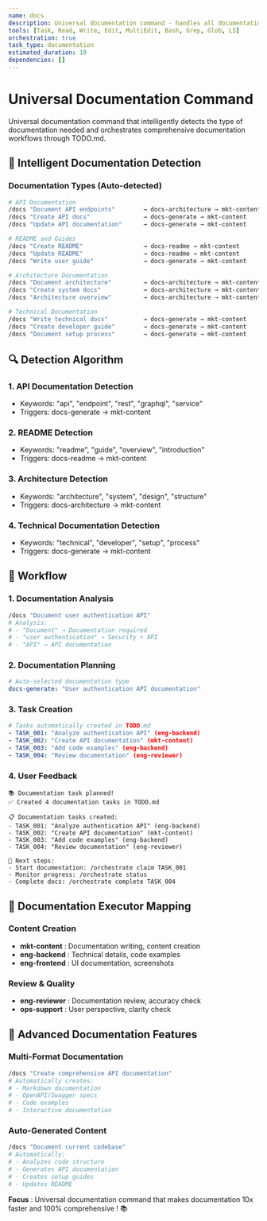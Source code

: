 ```yaml
---
name: docs
description: Universal documentation command - handles all documentation needs with intelligent content type detection
tools: [Task, Read, Write, Edit, MultiEdit, Bash, Grep, Glob, LS]
orchestration: true
task_type: documentation
estimated_duration: 10
dependencies: []
---
```


# Universal Documentation Command

Universal documentation command that intelligently detects the type of documentation needed and orchestrates comprehensive documentation workflows through TODO.md.

## 🎯 Intelligent Documentation Detection

### Documentation Types (Auto-detected)
```bash
# API Documentation
/docs "Document API endpoints"        → docs-architecture → mkt-content
/docs "Create API docs"               → docs-generate → mkt-content
/docs "Update API documentation"      → docs-generate → mkt-content

# README and Guides
/docs "Create README"                 → docs-readme → mkt-content
/docs "Update README"                 → docs-readme → mkt-content
/docs "Write user guide"              → docs-generate → mkt-content

# Architecture Documentation
/docs "Document architecture"         → docs-architecture → mkt-content
/docs "Create system docs"            → docs-architecture → mkt-content
/docs "Architecture overview"         → docs-architecture → mkt-content

# Technical Documentation
/docs "Write technical docs"          → docs-generate → mkt-content
/docs "Create developer guide"        → docs-generate → mkt-content
/docs "Document setup process"        → docs-generate → mkt-content
```

## 🔍 Detection Algorithm

### 1. **API Documentation Detection**
- Keywords: "api", "endpoint", "rest", "graphql", "service"
- Triggers: docs-generate → mkt-content

### 2. **README Detection**
- Keywords: "readme", "guide", "overview", "introduction"
- Triggers: docs-readme → mkt-content

### 3. **Architecture Detection**
- Keywords: "architecture", "system", "design", "structure"
- Triggers: docs-architecture → mkt-content

### 4. **Technical Documentation Detection**
- Keywords: "technical", "developer", "setup", "process"
- Triggers: docs-generate → mkt-content

## 🚀 Workflow

### 1. **Documentation Analysis**
```bash
/docs "Document user authentication API"
# Analysis:
# - "Document" → Documentation required
# - "user authentication" → Security + API
# - "API" → API documentation
```

### 2. **Documentation Planning**
```yaml
# Auto-selected documentation type
docs-generate: "User authentication API documentation"
```

### 3. **Task Creation**
```yaml
# Tasks automatically created in TODO.md
- TASK_001: "Analyze authentication API" (eng-backend)
- TASK_002: "Create API documentation" (mkt-content)
- TASK_003: "Add code examples" (eng-backend)
- TASK_004: "Review documentation" (eng-reviewer)
```

### 4. **User Feedback**
```
📚 Documentation task planned!
✅ Created 4 documentation tasks in TODO.md

📋 Documentation tasks created:
- TASK_001: "Analyze authentication API" (eng-backend)
- TASK_002: "Create API documentation" (mkt-content)
- TASK_003: "Add code examples" (eng-backend)
- TASK_004: "Review documentation" (eng-reviewer)

🚀 Next steps:
- Start documentation: /orchestrate claim TASK_001
- Monitor progress: /orchestrate status
- Complete docs: /orchestrate complete TASK_004
```

## 🎯 Documentation Executor Mapping

### Content Creation
- **mkt-content** : Documentation writing, content creation
- **eng-backend** : Technical details, code examples
- **eng-frontend** : UI documentation, screenshots

### Review & Quality
- **eng-reviewer** : Documentation review, accuracy check
- **ops-support** : User perspective, clarity check

## 🔧 Advanced Documentation Features

### **Multi-Format Documentation**
```bash
/docs "Create comprehensive API documentation"
# Automatically creates:
# - Markdown documentation
# - OpenAPI/Swagger specs
# - Code examples
# - Interactive documentation
```

### **Auto-Generated Content**
```bash
/docs "Document current codebase"
# Automatically:
# - Analyzes code structure
# - Generates API documentation
# - Creates setup guides
# - Updates README
```

**Focus** : Universal documentation command that makes documentation 10x faster and 100% comprehensive ! 📚 